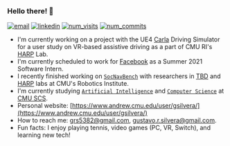 ### Hello there! 👋

[![email](https://img.shields.io/badge/-grs5382@gmail.com-c14438?style=for-the-badge&logo=Gmail&logoColor=white&link=mailto:grs5382@gmail.com)](mailto:grs5382@gmail.com) 
[![linkedin](https://img.shields.io/badge/-@gustavosilvera-blue?style=for-the-badge&logo=LinkedIn)](https://www.linkedin.com/in/gustavosilvera/) 
[![num_visits](https://badges.pufler.dev/visits/gustavosilvera/gustavosilvera?style=for-the-badge)](https://badges.pufler.dev)
[![num_commits](https://badges.pufler.dev/commits/monthly/gustavosilvera/?style=for-the-badge)](https://badges.pufler.dev)


- I'm currently working on a project with the UE4 [Carla](https://carla.org/) Driving Simulator for a user study on VR-based assistive driving as a part of CMU RI's [HARP](http://harp.ri.cmu.edu/) Lab.
- I'm currently scheduled to work for [Facebook](https://www.facebook.com/careers/) as a Summer 2021 Software Intern.
- I recently finished working on [`SocNavBench`](https://github.com/CMU-TBD/SocNavBench) with researchers in [TBD](https://tbd.ri.cmu.edu/) and [HARP](http://harp.ri.cmu.edu/) labs at CMU's Robotics Institute.
- I'm currently studying [`Artificial Intelligence`](https://www.cs.cmu.edu/bs-in-artificial-intelligence) and [`Computer Science`](https://www.cs.cmu.edu/) at [CMU SCS](https://www.cs.cmu.edu/).
- Personal website: [https://www.andrew.cmu.edu/user/gsilvera/](https://www.andrew.cmu.edu/user/gsilvera/)
- How to reach me: [grs5382@gmail.com](mailto:grs5382@gmail.com), [gustavo.r.silvera@gmail.com](mailto:gustavo.r.silvera@gmail.com).
- Fun facts: I enjoy playing tennis, video games (PC, VR, Switch), and learning new tech!

<!--
**GustavoSilvera/GustavoSilvera** is a ✨ _special_ ✨ repository because its `README.md` (this file) appears on your GitHub profile.

Here are some ideas to get you started:

- 🔭 I’m currently working on ...
- 🌱 I’m currently learning ...
- 👯 I’m looking to collaborate on ...
- 🤔 I’m looking for help with ...
- 💬 Ask me about ...
- 📫 How to reach me: ...
- 😄 Pronouns: ...
- ⚡ Fun fact: ...
-->
